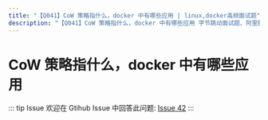 ```yaml
---
title: "【Q041】CoW 策略指什么，docker 中有哪些应用 | linux,docker高频面试题"
description: "【Q041】CoW 策略指什么，docker 中有哪些应用 字节跳动面试题、阿里腾讯面试题、美团小米面试题。"
---
```


# CoW 策略指什么，docker 中有哪些应用

::: tip Issue
欢迎在 Gtihub Issue 中回答此问题: [Issue 42](https://github.com/shfshanyue/Daily-Question/issues/42)
:::
